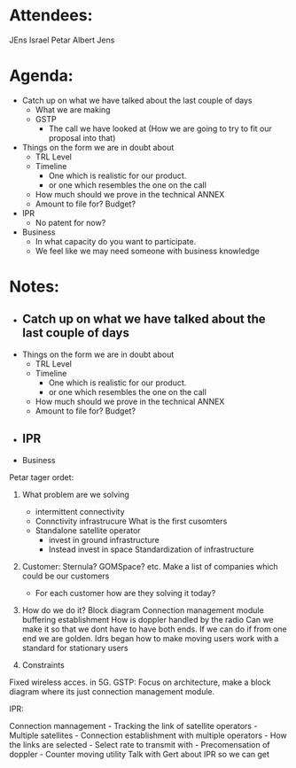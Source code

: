 

# Attendees:
JEns 
Israel
Petar 
Albert 
Jens

# Agenda:
- Catch up on what we have talked about the last couple of days
	- What we are making
	- GSTP
		- The call we have looked at (How we are going to try to fit our proposal into that)
- Things on the form we are in doubt about 
	- TRL Level
	- Timeline
		- One which is realistic for our product. 
		- or one which resembles the one on the call
	- How much should we prove in the technical ANNEX
	- Amount to file for? Budget?
- IPR
	- No patent for now?
- Business 
	- In what capacity do you want to participate.
	- We feel like we may need someone with business knowledge

# Notes:
- Catch up on what we have talked about the last couple of days
	- 
- Things on the form we are in doubt about 
	- TRL Level
	- Timeline
		- One which is realistic for our product. 
		- or one which resembles the one on the call
	- How much should we prove in the technical ANNEX
	- Amount to file for? Budget?
- IPR
	- 
- Business 

Petar tager ordet: 
1. What problem are we solving 
	- intermittent connectivity 
	- Connctivity infrastrucure 
	What is the first cusomters
	- Standalone satellite operator 
		- invest in ground infrastructure 
		- Instead invest in space 
	Standardization of infrastructure 

2. Customer: 
	Sternula? 
	GOMSpace? etc. 
	Make a list of companies which could be our customers
	- For each customer how are they solving it today?

3. How do we do it?
	Block diagram
	Connection management module 
	buffering establishment
		How is doppler handled by the radio 
		Can we make it so that we dont have to have both ends. If we can do if from one end we are golden. 
		Idrs began how to make moving users work with a standard for stationary users
4.  Constraints

Fixed wireless acces. in 5G. 
GSTP: 
Focus on architecture, make a block diagram where its just connection management module.  

IPR: 

Connection mannagement 
	- Tracking the link of satellite operators 
	- Multiple satellites 
	- Connection establishment with multiple operators 
	- How the links are selected
	- Select rate to transmit with 
	- Precomensation of doppler 
	- Counter moving utility
Talk with Gert about IPR so we can get 